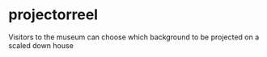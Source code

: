 # projectorreel
Visitors to the museum can choose which background to be projected on a scaled down house
